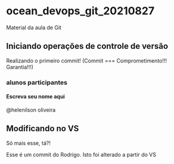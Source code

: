 # ocean_devops_git_20210827
Material da aula de Git

## Iniciando operações de controle de versão

Realizando o primeiro commit! (Commit === Comprometimento!!! Garantia!!!)

### alunos participantes
#### Escreva seu nome aqui

@helenilson oliveira

## Modificando no VS

Só mais esse, tá?!

Esse é um commit do Rodrigo.
Isto foi alterado a partir do VS